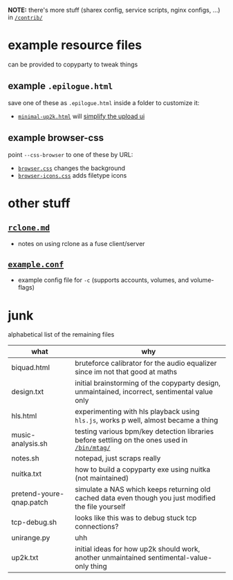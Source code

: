 **NOTE:** there's more stuff (sharex config, service scripts, nginx configs, ...) in [`/contrib/`](/contrib/)



# example resource files

can be provided to copyparty to tweak things



## example `.epilogue.html`
save one of these as `.epilogue.html` inside a folder to customize it:

* [`minimal-up2k.html`](minimal-up2k.html) will [simplify the upload ui](https://user-images.githubusercontent.com/241032/118311195-dd6ca380-b4ef-11eb-86f3-75a3ff2e1332.png)



## example browser-css
point `--css-browser` to one of these by URL:

* [`browser.css`](browser.css) changes the background
* [`browser-icons.css`](browser-icons.css) adds filetype icons



# other stuff

## [`rclone.md`](rclone.md)
* notes on using rclone as a fuse client/server

## [`example.conf`](example.conf)
* example config file for `-c` (supports accounts, volumes, and volume-flags)



# junk

alphabetical list of the remaining files

| what | why |
| -- | -- |
| biquad.html | bruteforce calibrator for the audio equalizer since im not that good at maths |
| design.txt | initial brainstorming of the copyparty design, unmaintained, incorrect, sentimental value only |
| hls.html | experimenting with hls playback using `hls.js`, works p well, almost became a thing |
| music-analysis.sh | testing various bpm/key detection libraries before settling on the ones used in [`/bin/mtag/`](/bin/mtag/) |
| notes.sh | notepad, just scraps really |
| nuitka.txt | how to build a copyparty exe using nuitka (not maintained) |
| pretend-youre-qnap.patch | simulate a NAS which keeps returning old cached data even though you just modified the file yourself |
| tcp-debug.sh | looks like this was to debug stuck tcp connections? |
| unirange.py | uhh |
| up2k.txt | initial ideas for how up2k should work, another unmaintained sentimental-value-only thing |
